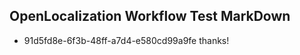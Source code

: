 ## OpenLocalization Workflow Test MarkDown
* 91d5fd8e-6f3b-48ff-a7d4-e580cd99a9fe thanks!

<!--HONumber=Jul16_HO5-->


